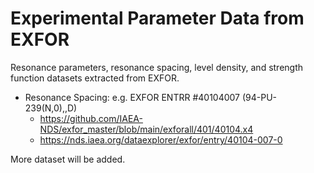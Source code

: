 # Experimental Parameter Data from EXFOR
Resonance parameters, resonance spacing, level density, and strength function datasets extracted from EXFOR.


- Resonance Spacing: e.g. EXFOR ENTRR #40104007 (94-PU-239(N,0),,D)
   - https://github.com/IAEA-NDS/exfor_master/blob/main/exforall/401/40104.x4
   - https://nds.iaea.org/dataexplorer/exfor/entry/40104-007-0



More dataset will be added.